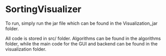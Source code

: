 # SortingVisualizer

To run, simply run the jar file which can be found in the Visualization_jar folder.

All code is stored in src/ folder. Algorithms can be found in the algorithms folder, while the main code for the GUI and backend can be found in the visualization folder.

